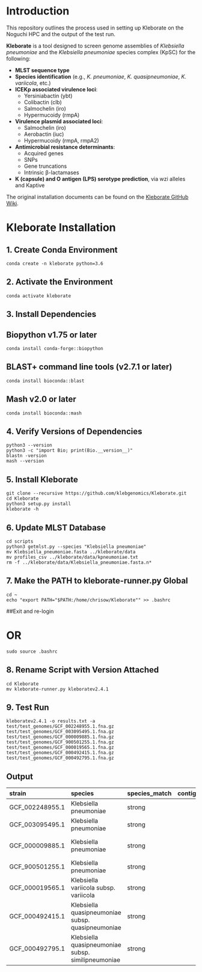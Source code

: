 # Introduction

This repository outlines the process used in setting up Kleborate on the Noguchi HPC and the output of the test run.

**Kleborate** is a tool designed to screen genome assemblies of *Klebsiella pneumoniae* and the *Klebsiella pneumoniae* species complex (KpSC) for the following:

- **MLST sequence type**
- **Species identification** (e.g., *K. pneumoniae*, *K. quasipneumoniae*, *K. variicola*, etc.)
- **ICEKp associated virulence loci**:
  - Yersiniabactin (ybt)
  - Colibactin (clb)
  - Salmochelin (iro)
  - Hypermucoidy (rmpA)
- **Virulence plasmid associated loci**:
  - Salmochelin (iro)
  - Aerobactin (iuc)
  - Hypermucoidy (rmpA, rmpA2)
- **Antimicrobial resistance determinants**:
  - Acquired genes
  - SNPs
  - Gene truncations
  - Intrinsic β-lactamases
- **K (capsule) and O antigen (LPS) serotype prediction**, via wzi alleles and Kaptive

The original installation documents can be found on the [Kleborate GitHub Wiki](https://github.com/klebgenomics/Kleborate/wiki/Installation).

# Kleborate Installation

## 1. Create Conda Environment
```conda create -n kleborate python=3.6```

## 2. Activate the Environment
```conda activate kleborate```

## 3. Install Dependencies
## Biopython v1.75 or later
```conda install conda-forge::biopython```

## BLAST+ command line tools (v2.7.1 or later)
```conda install bioconda::blast```

## Mash v2.0 or later
```conda install bioconda::mash```

## 4. Verify Versions of Dependencies
```
python3 --version
python3 -c "import Bio; print(Bio.__version__)"
blastn -version
mash --version
```

## 5. Install Kleborate
```
git clone --recursive https://github.com/klebgenomics/Kleborate.git
cd Kleborate
python3 setup.py install
kleborate -h
```

## 6. Update MLST Database
```
cd scripts
python3 getmlst.py --species "Klebsiella pneumoniae"
mv Klebsiella_pneumoniae.fasta ../kleborate/data
mv profiles_csv ../kleborate/data/kpneumoniae.txt
rm -f ../kleborate/data/Klebsiella_pneumoniae.fasta.n*
```

## 7. Make the PATH to kleborate-runner.py Global
```
cd ~
echo "export PATH="$PATH:/home/chrisow/Kleborate"" >> .bashrc
```

##Exit and re-login
# OR
```sudo source .bashrc```

## 8. Rename Script with Version Attached
```
cd Kleborate
mv kleborate-runner.py kleboratev2.4.1
```
## 9. Test Run
```kleboratev2.4.1 -o results.txt -a test/test_genomes/GCF_002248955.1.fna.gz test/test_genomes/GCF_003095495.1.fna.gz test/test_genomes/GCF_000009885.1.fna.gz test/test_genomes/GCF_900501255.1.fna.gz test/test_genomes/GCF_000019565.1.fna.gz test/test_genomes/GCF_000492415.1.fna.gz test/test_genomes/GCF_000492795.1.fna.gz```

## Output

| strain          | species                                            | species_match   |   contig_count |     N50 |   largest_contig |   total_size | ambiguous_bases   | QC_warnings     | ST     |   virulence_score | Yersiniabactin   |   YbST | Colibactin   |   CbST | Aerobactin   |   AbST | Salmochelin   | SmST   | RmpADC                                  | RmST   | rmpA2        | wzi    | K_locus    | Chr_ST   |   gapA |   infB |   mdh |   pgi |   phoE |   rpoB |   tonB | ybtS   | ybtX   | ybtQ   | ybtP   | ybtA   | irp2   | irp1   | ybtU   | ybtT   | ybtE   | fyuA   | clbA   | clbB   | clbC   | clbD   | clbE   | clbF   | clbG   | clbH   | clbI   | clbL   | clbM   | clbN   | clbO   | clbP   | clbQ   | iucA   | iucB   | iucC   | iucD   | iutA   | iroB   | iroC   | iroD   | iroN   | rmpA      | rmpD     | rmpC   | spurious_virulence_hits   |
|:----------------|:---------------------------------------------------|:----------------|---------------:|--------:|-----------------:|-------------:|:------------------|:----------------|:-------|------------------:|:-----------------|-------:|:-------------|-------:|:-------------|-------:|:--------------|:-------|:----------------------------------------|:-------|:-------------|:-------|:-----------|:---------|-------:|-------:|------:|------:|-------:|-------:|-------:|:-------|:-------|:-------|:-------|:-------|:-------|:-------|:-------|:-------|:-------|:-------|:-------|:-------|:-------|:-------|:-------|:-------|:-------|:-------|:-------|:-------|:-------|:-------|:-------|:-------|:-------|:-------|:-------|:-------|:-------|:-------|:-------|:-------|:-------|:-------|:----------|:---------|:-------|:--------------------------|
| GCF_002248955.1 | Klebsiella pneumoniae                              | strong          |             73 |  194261 |           362142 |      5388659 | no                | -               | ST15   |                 0 | -                |      0 | -            |      0 | -            |      0 | -             | 0      | -                                       | 0      | -            | wzi29  | KL106      | ST15     |      1 |      1 |     1 |     1 |      1 |      1 |      1 | -      | -      | -      | -      | -      | -      | -      | -      | -      | -      | -      | -      | -      | -      | -      | -      | -      | -      | -      | -      | -      | -      | -      | -      | -      | -      | -      | -      | -      | -      | -      | -      | -      | -      | -      | -         | -        | -      | -                         |
| GCF_003095495.1 | Klebsiella pneumoniae                              | strong          |            676 |   16918 |            71716 |      5800539 | no                | -               | ST258  |                 0 | -                |      0 | -            |      0 | -            |      0 | -             | 0      | -                                       | 0      | -            | wzi154 | KL107      | ST258    |      3 |      3 |     1 |     1 |      1 |      1 |     79 | -      | -      | -      | -      | -      | -      | -      | -      | -      | -      | -      | -      | -      | -      | -      | -      | -      | -      | -      | -      | -      | -      | -      | -      | -      | -      | -      | -      | -      | -      | -      | -      | -      | -      | -      | -         | -        | -      | -                         |
| GCF_000009885.1 | Klebsiella pneumoniae                              | strong          |              2 | 5248520 |          5248520 |      5472672 | no                | -               | ST23   |                 4 | ybt 2; ICEKp1    |    326 | -            |      0 | iuc 1        |      1 | iro 1,iro 3   | 19,18  | rmp 3; ICEKp1 (truncated),rmp 1; KpVP-1 | 119,26 | rmpA2_3-47%  | wzi1   | KL1        | ST23     |      2 |      1 |     1 |     1 |      9 |      4 |     12 | 9      | 7      | 9      | 6      | 5      | 1      | 1      | 6      | 7      | 7      | 6      | -      | -      | -      | -      | -      | -      | -      | -      | -      | -      | -      | -      | -      | -      | -      | 1      | 1      | 1      | 1      | 1      | 1,21   | 2,39   | 1,19   | 1,5    | 11,2      | 38-86%,2 | 6,2    | -                         |
| GCF_900501255.1 | Klebsiella pneumoniae                              | strong          |            134 |  303226 |           623663 |      5449387 | no                | -               | ST86   |                 3 | -                |      0 | -            |      0 | iuc 1        |      1 | iro 1         | 1      | rmp 1; KpVP-1,-                         | 26,0   | rmpA2_9*-50% | wzi2   | KL2 (KL30) | ST86     |      9 |      4 |     2 |     1 |      1 |      1 |     27 | -      | -      | -      | -      | -      | -      | -      | -      | -      | -      | -      | -      | -      | -      | -      | -      | -      | -      | -      | -      | -      | -      | -      | -      | -      | -      | 1      | 1      | 1      | 1      | 1      | 1      | 1      | 1      | 1      | 2,40*-51% | 2,-      | 2,-    | -                         |
| GCF_000019565.1 | Klebsiella variicola subsp. variicola              | strong          |              3 | 5641239 |          5641239 |      5920257 | no                | -               | ST146  |                 0 | -                |      0 | -            |      0 | -            |      0 | -             | 0      | -                                       | 0      | -            | wzi159 | KL30       | ST146    |     16 |     24 |    30 |    27 |     36 |     22 |     55 | -      | -      | -      | -      | -      | -      | -      | -      | -      | -      | -      | -      | -      | -      | -      | -      | -      | -      | -      | -      | -      | -      | -      | -      | -      | -      | -      | -      | -      | -      | -      | -      | -      | -      | -      | -         | -        | -      | -                         |
| GCF_000492415.1 | Klebsiella quasipneumoniae subsp. quasipneumoniae  | strong          |             10 | 5263297 |          5263297 |      5539132 | yes (21956)       | ambiguous_bases | ST1437 |                 0 | -                |      0 | -            |      0 | -            |      0 | -             | 0      | -                                       | 0      | -            | wzi185 | KL46       | ST1437   |     17 |     19 |    69 |    39 |    185 |     21 |    238 | -      | -      | -      | -      | -      | -      | -      | -      | -      | -      | -      | -      | -      | -      | -      | -      | -      | -      | -      | -      | -      | -      | -      | -      | -      | -      | -      | -      | -      | -      | -      | -      | -      | -      | -      | -         | -        | -      | -                         |
| GCF_000492795.1 | Klebsiella quasipneumoniae subsp. similipneumoniae | strong          |              2 | 5142035 |          5142035 |      5241816 | yes (1275)        | ambiguous_bases | ST1435 |                 0 | -                |      0 | -            |      0 | -            |      0 | -             | 0      | -                                       | 0      | -            | wzi183 | KL21       | ST1435   |     18 |     88 |   128 |   116 |     11 |     99 |    237 | -      | -      | -      | -      | -      | -      | -      | -      | -      | -      | -      | -      | -      | -      | -      | -      | -      | -      | -      | -      | -      | -      | -      | -      | -      | -      | -      | -      | -      | -      | -      | -      | -      | -      | -      | -         | -        | -      | -                         |

